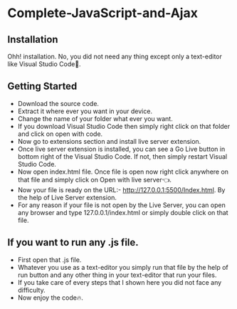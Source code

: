 # Complete-JavaScript-and-Ajax

## Installation
Ohh! installation. No, you did not need any thing except only a text-editor like Visual Studio Code:slightly_smiling_face:.

## Getting Started
- Download the source code.
- Extract it where ever you want in your device.
- Change the name of your folder what ever you want.
- If you download Visual Studio Code then simply right click on that folder and click on open with code.
- Now go to extensions section and install live server extension.
- Once live server extension is installed, you can see a Go Live button in bottom right of the Visual Studio Code. If not, then simply restart Visual Studio Code.
- Now open index.html file. Once file is open now right click anywhere on that file and simply click on Open with live server:point_left:.
- Now your file is ready on the URL:- http://127.0.0.1:5500/Index.html. By the help of Live Server extension.
- For any reason if your file is not open by the Live Server, you can open any browser and type 127.0.0.1/index.html or simply double click on that file.

## If you want to run any .js file.
- First open that .js file.
- Whatever you use as a text-editor you simply run that file by the help of run button and any other thing in your text-editor that run your files.
- If you take care of every steps that I shown here you did not face any difficulty.
- Now enjoy the code:fire:.
